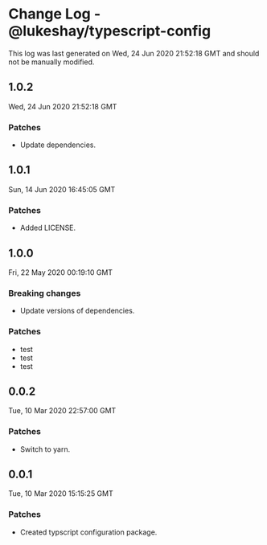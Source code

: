 # Change Log - @lukeshay/typescript-config

This log was last generated on Wed, 24 Jun 2020 21:52:18 GMT and should not be manually modified.

## 1.0.2
Wed, 24 Jun 2020 21:52:18 GMT

### Patches

- Update dependencies.

## 1.0.1
Sun, 14 Jun 2020 16:45:05 GMT

### Patches

- Added LICENSE.

## 1.0.0
Fri, 22 May 2020 00:19:10 GMT

### Breaking changes

- Update versions of dependencies.

### Patches

- test
- test
- test

## 0.0.2
Tue, 10 Mar 2020 22:57:00 GMT

### Patches

- Switch to yarn.

## 0.0.1
Tue, 10 Mar 2020 15:15:25 GMT

### Patches

- Created typscript configuration package.

